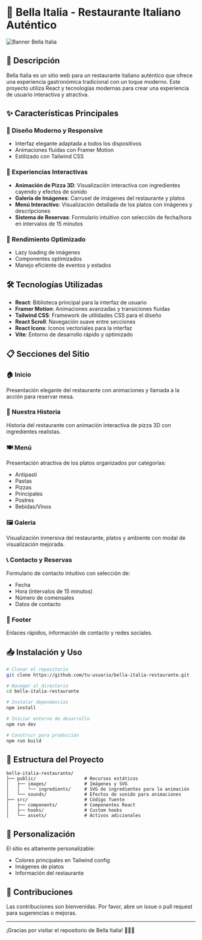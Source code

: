 # 🍕 Bella Italia - Restaurante Italiano Auténtico

![Banner Bella Italia](https://images.pexels.com/photos/1566837/pexels-photo-1566837.jpeg?auto=compress&cs=tinysrgb&w=1260&h=750&dpr=1)

## 🌟 Descripción

Bella Italia es un sitio web para un restaurante italiano auténtico que ofrece una experiencia gastronómica tradicional con un toque moderno. Este proyecto utiliza React y tecnologías modernas para crear una experiencia de usuario interactiva y atractiva.

## ✨ Características Principales

### 🎨 Diseño Moderno y Responsive

- Interfaz elegante adaptada a todos los dispositivos
- Animaciones fluidas con Framer Motion
- Estilizado con Tailwind CSS

### 🍝 Experiencias Interactivas

- **Animación de Pizza 3D**: Visualización interactiva con ingredientes cayendo y efectos de sonido
- **Galería de Imágenes**: Carrusel de imágenes del restaurante y platos
- **Menú Interactivo**: Visualización detallada de los platos con imágenes y descripciones
- **Sistema de Reservas**: Formulario intuitivo con selección de fecha/hora en intervalos de 15 minutos

### 🚀 Rendimiento Optimizado

- Lazy loading de imágenes
- Componentes optimizados
- Manejo eficiente de eventos y estados

## 🛠️ Tecnologías Utilizadas

- **React**: Biblioteca principal para la interfaz de usuario
- **Framer Motion**: Animaciones avanzadas y transiciones fluidas
- **Tailwind CSS**: Framework de utilidades CSS para el diseño
- **React Scroll**: Navegación suave entre secciones
- **React Icons**: Iconos vectoriales para la interfaz
- **Vite**: Entorno de desarrollo rápido y optimizado

## 📋 Secciones del Sitio

### 🏠 Inicio

Presentación elegante del restaurante con animaciones y llamada a la acción para reservar mesa.

### 📜 Nuestra Historia

Historia del restaurante con animación interactiva de pizza 3D con ingredientes realistas.

### 🍽️ Menú

Presentación atractiva de los platos organizados por categorías:

- Antipasti
- Pastas
- Pizzas
- Principales
- Postres
- Bebidas/Vinos

### 🖼️ Galería

Visualización inmersiva del restaurante, platos y ambiente con modal de visualización mejorada.

### 📞 Contacto y Reservas

Formulario de contacto intuitivo con selección de:

- Fecha
- Hora (intervalos de 15 minutos)
- Número de comensales
- Datos de contacto

### 🦶 Footer

Enlaces rápidos, información de contacto y redes sociales.

## 📥 Instalación y Uso

```bash
# Clonar el repositorio
git clone https://github.com/tu-usuario/bella-italia-restaurante.git

# Navegar al directorio
cd bella-italia-restaurante

# Instalar dependencias
npm install

# Iniciar entorno de desarrollo
npm run dev

# Construir para producción
npm run build
```

## 🧩 Estructura del Proyecto

```
bella-italia-restaurante/
├── public/                  # Recursos estáticos
│   ├── images/              # Imágenes y SVG
│   │   └── ingredients/     # SVG de ingredientes para la animación
│   └── sounds/              # Efectos de sonido para animaciones
├── src/                     # Código fuente
│   ├── components/          # Componentes React
│   ├── hooks/               # Custom hooks
│   └── assets/              # Activos adicionales
```

## 🔧 Personalización

El sitio es altamente personalizable:

- Colores principales en Tailwind config
- Imágenes de platos
- Información del restaurante

## 🤝 Contribuciones

Las contribuciones son bienvenidas. Por favor, abre un issue o pull request para sugerencias o mejoras.


---

¡Gracias por visitar el repositorio de Bella Italia! 🍝🇮🇹
